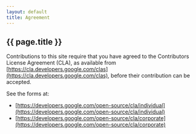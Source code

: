 ```yaml
---
layout: default
title: Agreement
---
```


<h2>{{ page.title }}</h2>

Contributions to this site require that you have agreed to the
Contributors License Agreement (CLA), as available from [https://cla.developers.google.com/clas](https://cla.developers.google.com/clas), before their contribution can be accepted.

See the forms at:

* [https://developers.google.com/open-source/cla/individual](https://developers.google.com/open-source/cla/individual)
* [https://developers.google.com/open-source/cla/corporate](https://developers.google.com/open-source/cla/corporate)
